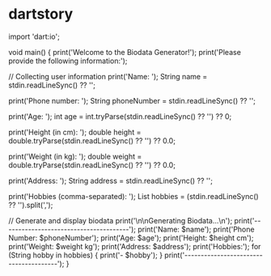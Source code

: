 # dartstory
import 'dart:io';

void main() {
  print('Welcome to the Biodata Generator!');
  print('Please provide the following information:');

  // Collecting user information
  print('Name: ');
  String name = stdin.readLineSync() ?? '';

  print('Phone number: ');
  String phoneNumber = stdin.readLineSync() ?? '';

  print('Age: ');
  int age = int.tryParse(stdin.readLineSync() ?? '') ?? 0;

  print('Height (in cm): ');
  double height = double.tryParse(stdin.readLineSync() ?? '') ?? 0.0;

  print('Weight (in kg): ');
  double weight = double.tryParse(stdin.readLineSync() ?? '') ?? 0.0;

  print('Address: ');
  String address = stdin.readLineSync() ?? '';

  print('Hobbies (comma-separated): ');
  List<String> hobbies = (stdin.readLineSync() ?? '').split(',');

  // Generate and display biodata
  print('\n\nGenerating Biodata...\n');
  print('---------------------------------------');
  print('Name: $name');
  print('Phone Number: $phoneNumber');
  print('Age: $age');
  print('Height: $height cm');
  print('Weight: $weight kg');
  print('Address: $address');
  print('Hobbies:');
  for (String hobby in hobbies) {
    print('- $hobby');
  }
  print('---------------------------------------');
}
